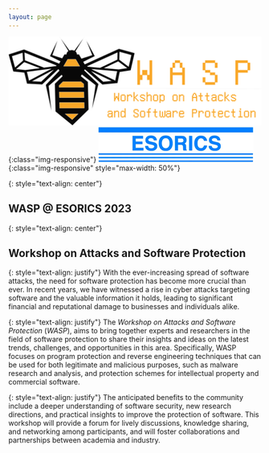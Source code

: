 ```yaml
---
layout: page
---
```


![logo](assets/img/logo.png){:class="img-responsive"}
![logoesorics](assets/img/esorics.png){:class="img-responsive" style="max-width: 50%"}

{: style="text-align: center"}
## WASP @ ESORICS 2023

{: style="text-align: center"}
## Workshop on Attacks and Software Protection

{: style="text-align: justify"}
With the ever-increasing spread of software attacks, the need for software protection has
become more crucial than ever. In recent years, we have witnessed a rise in cyber attacks
targeting software and the valuable information it holds, leading to significant financial and
reputational damage to businesses and individuals alike.

{: style="text-align: justify"}
The _Workshop on Attacks and Software Protection_ (_WASP_), aims to bring together experts and researchers in the field of software protection to
share their insights and ideas on the latest trends, challenges, and opportunities in this area.
Specifically, WASP focuses on program protection and reverse engineering techniques that
can be used for both legitimate and malicious purposes, such as malware research and
analysis, and protection schemes for intellectual property and commercial software.

{: style="text-align: justify"}
The anticipated benefits to the community include a deeper understanding of software
security, new research directions, and practical insights to improve the protection of
software. This workshop will provide a forum for lively discussions, knowledge sharing, and
networking among participants, and will foster collaborations and partnerships between
academia and industry.
